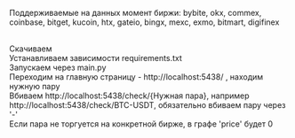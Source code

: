 Поддерживаемые на данных момент биржи: bybite, okx, commex, coinbase, bitget, kucoin, htx, gateio, bingx, mexc, exmo, bitmart, digifinex </br></br>

Скачиваем</br>
Устанавливаем зависимости requirements.txt</br>
Запускаем через main.py</br>
Переходим на главную страницу - http://localhost:5438/ , находим нужную пару</br>
Вбиваем http://localhost:5438/check/{Нужная пара}, например http://localhost:5438/check/BTC-USDT, обязательно вбиваем пару через '-'</br>
Если пара не торгуется на конкретной бирже, в графе 'price' будет 0</br>
